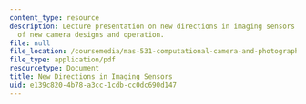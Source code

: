 ```yaml
---
content_type: resource
description: Lecture presentation on new directions in imaging sensors and examples
  of new camera designs and operation.
file: null
file_location: /coursemedia/mas-531-computational-camera-and-photography-fall-2009/e139c8204b78a3cc1cdbcc0dc690d147_MITMAS_531F09_lec09_2b.pdf
file_type: application/pdf
resourcetype: Document
title: New Directions in Imaging Sensors
uid: e139c820-4b78-a3cc-1cdb-cc0dc690d147
---
```

